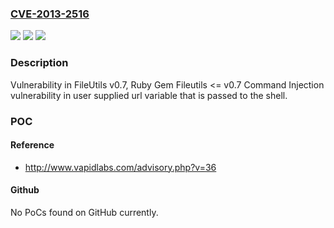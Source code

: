### [CVE-2013-2516](https://cve.mitre.org/cgi-bin/cvename.cgi?name=CVE-2013-2516)
![](https://img.shields.io/static/v1?label=Product&message=FileUtils&color=blue)
![](https://img.shields.io/static/v1?label=Version&message=%3C%3D%200.7%20&color=brighgreen)
![](https://img.shields.io/static/v1?label=Vulnerability&message=Fileutils%200.7%20Ruby%20Gem%20remote%20command%20execution%20and%20insecure%20file%20handling%20in%20%2Ftmp&color=brighgreen)

### Description

Vulnerability in FileUtils v0.7, Ruby Gem Fileutils <= v0.7 Command Injection vulnerability in user supplied url variable that is passed to the shell.

### POC

#### Reference
- http://www.vapidlabs.com/advisory.php?v=36

#### Github
No PoCs found on GitHub currently.

